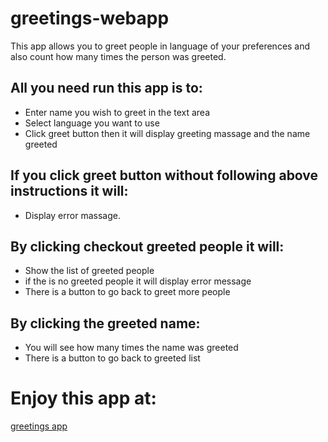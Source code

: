 # greetings-webapp
This app allows you to greet people in language of your preferences and also count how many times the person was greeted.

## All you need run  this app is to:
* Enter name you wish to greet in the text area
* Select language you want to use
* Click greet button then it will display greeting massage and the name greeted
## If you click greet button without following above instructions it will:
* Display error massage.

## By clicking checkout greeted people it will:
* Show the list of greeted people
* if the is no greeted people it will display error message
* There is a button to go back to greet more people

## By clicking the greeted name:
* You will see how many times the name was greeted
* There is a button to go back to greeted list

# Enjoy this app at:

[greetings app](http://rendani-greetings.herokuapp.com)
